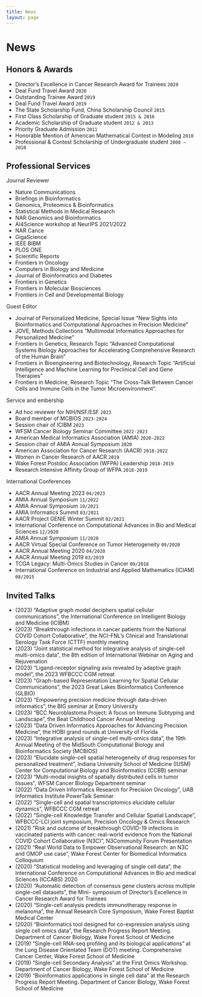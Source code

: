 ```yaml
---
title: News
layout: page
---
```

# News

## Honors & Awards
* Director’s Excellence in Cancer Research Award for Trainees  `2020`
* Deal Fund Travel Award `2020`
* Outstanding Trainee Award `2019`
* Deal Fund Travel Award `2019`
* The State Scholarship Fund, China Scholarship Council `2015`
* First Class Scholarship of Graduate student `2015 & 2016`
* Academic Scholarship of Graduate student `2012 & 2013`
* Priority Graduate Admission `2011`
* Honorable Mention of American Mathematical Contest in Modeling `2010`
* Professional & Contest Scholarship of Undergraduate student   `2008 – 2010`

## Professional Services
Journal Reviewer
* Nature Communications
* Briefings in Bioinformatics
* Genomics, Proteomics & Bioinformatics
* Statistical Methods in Medical Research 
* NAR Genomics and Bioinformatics
* AI4Science workshop at NeurIPS 2021/2022
* NAR Cance
* GigaScience
* IEEE BIBM
* PLOS ONE
* Scientific Reports
* Frontiers in Oncology
* Computers in Biology and Medicine
* Journal of Bioinformatics and Diabetes
* Frontiers in Genetics 
* Frontiers in Molecular Biosciences
* Frontiers in Cell and Developmental Biology

Guest Editor
* Journal of Personalized Medicine, Special Issue "New Sights into Bioinformatics and Computational 
Approaches in Precision Medicine"
* JOVE, Methods Collections “Multimodal Informatics Approaches for Personalized Medicine”
* Frontiers in Genetics, Research Topic “Advanced Computational Systems Biology Approaches for
Accelerating Comprehensive Research of the Human Brain”
* Frontiers in Bioengineering and Biotechnology, Research Topic “Artificial Intelligence and Machine
Learning for Preclinical Cell and Gene Therapies”
* Frontiers in Medicine, Research Topic “The Cross-Talk Between Cancer Cells and Immune Cells in the
Tumor Microenvironment”.

Service and embership   
* Ad hoc reviewer for NIH/NSF/ESF `2023`
* Board member of MCBIOS     `2023-2024`
* Session chair of ICIBM `2023`
* WFSM Cancer Biology Seminar Committee    `2022-2023`
* American Medical Informatics Association (AMIA)    `2020-2022`
* Session chair of AMIA Annual Symposium                        `2020`
* American Association for Cancer Research (AACR)    `2018-2022`
* Women in Cancer Research of AACR `2019`
* Wake Forest Postdoc Association (WFPA) Leadership    `2018-2019`
* Research Intensive Affinity Group of WFPA    `2018-2019`

International Conferences
* AACR Annual Meeting 2023             `04/2023`
* AMIA Annual Symposium             `11/2022`
* AMIA Annual Symposium        `10/2021`
* AMIA Informatics Summit        `03/2021`
* AACR Project GENIE Winter Summit        `02/2021`
* International Conference on Computational Advances in Bio and Medical Sciences        `12/2020`
* AMIA Annual Symposium         `11/2020`
* AACR Virtual Special Conference on Tumor Heterogeneity        `09/2020`
* AACR Annual Meeting 2020        `04/2020`
* AACR Annual Meeting 2019        `03/2019`
* TCGA Legacy: Multi-Omics Studies in Cancer        `09/2018`
* International Conference on Industrial and Applied Mathematics (ICIAM)        `08/2015`

## Invited Talks
* (2023) “Adaptive graph model deciphers spatial cellular communications”, the International Conference
on Intelligent Biology and Medicine (ICIBM)
* (2023) “Breakthrough infections in cancer patients from the National COVID Cohort Collaborative”, the
NCI-FNL’s Clinical and Translational Serology Task Force (CTTF) monthly meeting
* (2023) “Joint statistical method for integrative analysis of single-cell multi-omics data”, the 8th edition of
International Webinar on Aging and Rejuvenation
* (2023) “Ligand-receptor signaling axis revealed by adaptive graph model”, the 2023 WFBCCC CGM
retreat
* (2023) “Graph-based Representation Learning for Spatial Cellular Communications”, the 2023 Great
Lakes Bioinformatics Conference (GLBIO)
* (2023) “Empowering precision medicine through data-driven informatics”, the BIG seminar at Emory
University
* (2023) “BCC Neuroblastoma Project: A focus on Immune Subtyping and Landscape”, the Beat
Childhood Cancer Annual Meeting
* (2023) “Data Driven Informatics Approaches for Advancing Precision Medicine”, the HOBI grand rounds
at University of Florida
* (2023) “Integrative analysis of single-cell multi-omics data”, the 19th Annual Meeting of the MidSouth
Computational Biology and Bioinformatics Society (MCBIOS)
* (2023) “Elucidate single-cell spatial heterogeneity of drug responses for personalized treatment”,
Indiana University School of Medicine (IUSM) Center for Computational Biology and Bioinformatics
(CCBB) seminar
* (2023) “Multi-modal insights of spatially distributed cells in tumor tissues”, WFSM Cancer Biology
Department seminar
* (2022) “Data Driven Informatics Research for Precision Oncology”, UAB Informatics Institute PowerTalk
Seminar
* (2022) “Single-cell and spatial transcriptomics elucidate cellular dynamics”, WFBCCC CGM retreat
* (2022)   “Single-cell   Knowledge   Transfer   and   Cellular   Spatial   Landscape”,   WFBCCC-LCI   joint
symposium, Precision Oncology & Omics Research
* (2021) “Risk and outcome of breakthrough COVID-19 infections in vaccinated patients with cancer:
real-world evidence from the National COVID Cohort Collaborative (N3C)”, N3Community Forum
Presentation
* (2021) “Real World Data to Empower Observational Research: an N3C and OMOP use case”, Wake
Forest Center for Biomedical Informatics Colloquium
* (2020) “Statistical modeling and leveraging of single cell data”, the International Conference on
Computational Advances in Bio and medical Sciences (ICCABS) 2020
* (2020) “Automatic detection of consensus gene clusters across multiple single-cell datasets”, the Mini-
symposium of Director’s Excellence in Cancer Research Award for Trainees
* (2020) “Single-cell analysis predicts immunotherapy response in melanoma”, the Annual Research
Core Symposium, Wake Forest Baptist Medical Center
* (2020) “Bioinformatics tool designed for co-expression analysis using single cell omics data”, the
Research Progress Report Meeting. Department of Cancer Biology, Wake Forest School of Medicine
* (2019) “Single-cell RNA-seq profiling and its biological applications” at the Lung Disease Orientated
Team (DOT) meeting. Comprehensive Cancer Center, Wake Forest School of Medicine
* (2019) “Single-cell Secondary Analysis” at the First Omics Workshop. Department of Cancer Biology,
Wake Forest School of Medicine
* (2019) “Bioinformatics applications in single cell data” at the Research Progress Report Meeting.
Department of Cancer Biology, Wake Forest School of Medicine